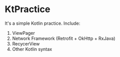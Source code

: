 # KtPractice
It's a simple Kotlin practice. 
Include:

1. ViewPager
2. Network Framework (Retrofit + OkHttp + RxJava)
3. RecycerView
4. Other Kotlin syntax


